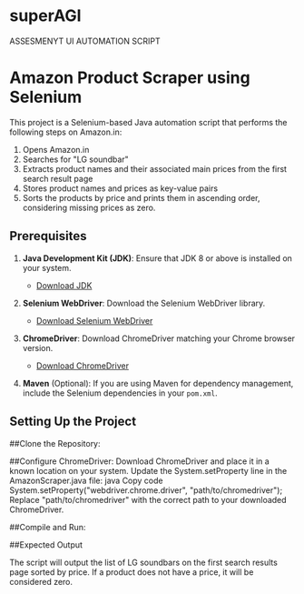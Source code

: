 # superAGI
ASSESMENYT UI AUTOMATION SCRIPT
# Amazon Product Scraper using Selenium

This project is a Selenium-based Java automation script that performs the following steps on Amazon.in:

1. Opens Amazon.in
2. Searches for "LG soundbar"
3. Extracts product names and their associated main prices from the first search result page
4. Stores product names and prices as key-value pairs
5. Sorts the products by price and prints them in ascending order, considering missing prices as zero.

## Prerequisites

1. **Java Development Kit (JDK)**: Ensure that JDK 8 or above is installed on your system.
   - [Download JDK](https://www.oracle.com/java/technologies/javase-downloads.html)

2. **Selenium WebDriver**: Download the Selenium WebDriver library.
   - [Download Selenium WebDriver](https://www.selenium.dev/downloads/)

3. **ChromeDriver**: Download ChromeDriver matching your Chrome browser version.
   - [Download ChromeDriver](https://chromedriver.chromium.org/downloads)

4. **Maven** (Optional): If you are using Maven for dependency management, include the Selenium dependencies in your `pom.xml`.

## Setting Up the Project

##Clone the Repository:
   
##Configure ChromeDriver:
Download ChromeDriver and place it in a known location on your system.
Update the System.setProperty line in the AmazonScraper.java file:
java
Copy code
System.setProperty("webdriver.chrome.driver", "path/to/chromedriver");
Replace "path/to/chromedriver" with the correct path to your downloaded ChromeDriver.


##Compile and Run:


##Expected Output

The script will output the list of LG soundbars on the first search results page sorted by price. If a product does not have a price, it will be considered zero. 

